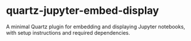 # quartz-jupyter-embed-display
A minimal Quartz plugin for embedding and displaying Jupyter notebooks, with setup instructions and required dependencies.
